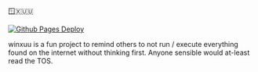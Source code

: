 🪟🇽🇺🇺

[![Github Pages Deploy](https://github.com/S33G/winxuu/actions/workflows/deploy.yml/badge.svg)](https://github.com/S33G/winxuu/actions/workflows/deploy.yml)

winxuu is a fun project to remind others to not run / execute everything found on the internet without thinking first.
Anyone sensible would at-least read the TOS. 
